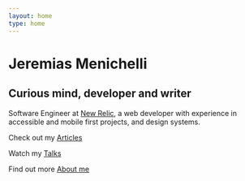 ```yaml
---
layout: home
type: home
---
```


<h1 class="home__title">Jeremias Menichelli</h1>
<h2 class="home__subtitle">Curious mind, developer and writer</h2>
<p class="home__bio">  
  Software Engineer at <a href="//newrelic.com">New Relic</a>, a web developer with experience in accessible and mobile first projects, and design&nbsp;systems.
</p>
<nav class="home__nav">
  <p class="home__nav--line">
    Check out my <a href="/blog" class="home__nav--link">Articles</a>
  </p>
  <p class="home__nav--line">
    Watch my <a href="/talks" class="home__nav--link">Talks</a>
  </p>
  <p class="home__nav--line">
    Find out more <a href="/about" class="home__nav--link">About me</a>
  </p>
</nav>
